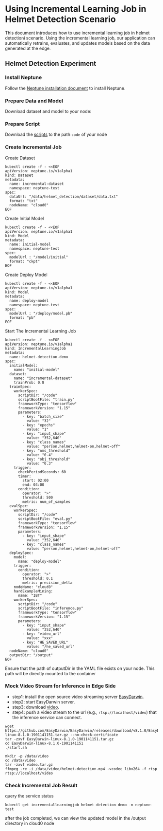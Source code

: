 # Using Incremental Learning Job in Helmet Detection Scenario

This document introduces how to use incremental learning job in helmet detectioni scenario. Using the incremental learning job, our application can automatically retrains, evaluates, and updates models based on the data generated at the edge.

## Helmet Detection Experiment

### Install Neptune

Follow the [Neptune installation document](/docs/setup/install.md) to install Neptune.

### Prepare Data and Model

Download dataset and model to your node:

### Prepare Script
Download the [scripts](/examples/helmet_detection/training) to the path `code` of your node


### Create Incremental Job

Create Dataset

```
kubectl create -f - <<EOF
apiVersion: neptune.io/v1alpha1
kind: Dataset
metadata:
  name: incremental-dataset
  namespace: neptune-test
spec:
  dataUrl: "/data/helmet_detection/dataset/data.txt"
  format: "txt"
  nodeName: "cloud0"
EOF
```

Create Initial Model

```
kubectl create -f - <<EOF
apiVersion: neptune.io/v1alpha1
kind: Model
metadata:
  name: initial-model
  namespace: neptune-test
spec:
  modelUrl : "/model/initial"
  format: "ckpt"
EOF
```

Create Deploy Model

```
kubectl create -f - <<EOF
apiVersion: neptune.io/v1alpha1
kind: Model
metadata:
  name: deploy-model
  namespace: neptune-test
spec:
  modelUrl : "/deploy/model.pb"
  format: "pb"
EOF
```

Start The Incremental Learning Job

```
kubectl create -f - <<EOF
apiVersion: neptune.io/v1alpha1
kind: IncrementalLearningJob
metadata:
  name: helmet-detection-demo
spec:
  initialModel:
    name: "initial-model"
  dataset:
    name: "incremental-dataset"
    trainProb: 0.8
  trainSpec:
    workerSpec:
      scriptDir: "/code"
      scriptBootFile: "train.py"
      frameworkType: "tensorflow"
      frameworkVersion: "1.15"
      parameters:
        - key: "batch_size"
          value: "32"
        - key: "epochs"
          value: "1"
        - key: "input_shape"
          value: "352,640"
        - key: "class_names"
          value: "person,helmet,helmet-on,helmet-off"
        - key: "nms_threshold"
          value: "0.4"
        - key: "obj_threshold"
          value: "0.3"
    trigger:
      checkPeriodSeconds: 60
      timer:
        start: 02:00
        end: 04:00
      condition:
        operator: ">"
        threshold: 500
        metric: num_of_samples
  evalSpec:
    workerSpec:
      scriptDir: "/code"
      scriptBootFile: "eval.py"
      frameworkType: "tensorflow"
      frameworkVersion: "1.15"
      parameters:
        - key: "input_shape"
          value: "352,640"
        - key: "class_names"
          value: "person,helmet,helmet-on,helmet-off"
  deploySpec:
    model:
      name: "deploy-model"
    trigger:
      condition:
        operator: ">"
        threshold: 0.1
        metric: precision_delta
    nodeName: "cloud0"
    hardExampleMining:
      name: "IBT"
    workerSpec:
      scriptDir: "/code"
      scriptBootFile: "inference.py"
      frameworkType: "tensorflow"
      frameworkVersion: "1.15"
      parameters:
        - key: "input_shape"
          value: "352,640"
        - key: "video_url"
          value: "xxx"
        - key: "HE_SAVED_URL" 
          value: "/he_saved_url"
  nodeName: "cloud0"
  outputDir: "/output"
EOF
```
Ensure that the path of outputDir in the YAML file exists on your node. This path will be directly mounted to the container



### Mock Video Stream for Inference in Edge Side

* step1: install the open source video streaming server [EasyDarwin](https://github.com/EasyDarwin/EasyDarwin/tree/dev).
* step2: start EasyDarwin server.
* step3: download [video](xxxx).
* step4: push a video stream to the url (e.g., `rtsp://localhost/video`) that the inference service can connect.

```
wget https://github.com/EasyDarwin/EasyDarwin/releases/download/v8.1.0/EasyDarwin-linux-8.1.0-1901141151.tar.gz --no-check-certificate
tar -zxvf EasyDarwin-linux-8.1.0-1901141151.tar.gz
cd EasyDarwin-linux-8.1.0-1901141151
./start.sh

mkdir -p /data/video
cd /data/video
tar -zxvf video.tar.gz
ffmpeg -re -i /data/video/helmet-detection.mp4 -vcodec libx264 -f rtsp rtsp://localhost/video
```


### Check Incremental Job Result

query the service status
```
kubectl get incrementallearningjob helmet-detection-demo -n neptune-test
```

after the job completed, we can view the updated model in the /output directory in cloud0 node

